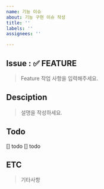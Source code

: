 ```yaml
---
name: 기능 이슈
about: 기능 구현 이슈 작성
title: ''
labels: ''
assignees: ''

---
```


## Issue : ✅ FEATURE
> Feature 작업 사항을 입력해주세요.


## Desciption
> 설명을 작성하세요.


## Todo
[] todo
[] todo


## ETC
> 기타사항
